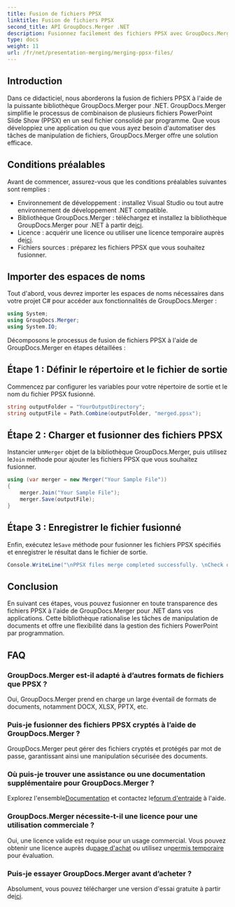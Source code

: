 ```yaml
---
title: Fusion de fichiers PPSX
linktitle: Fusion de fichiers PPSX
second_title: API GroupDocs.Merger .NET
description: Fusionnez facilement des fichiers PPSX avec GroupDocs.Merger pour .NET. Suivez notre guide étape par étape pour automatiser les tâches de fusion de fichiers ! Améliorez votre flux de gestion de documents.
type: docs
weight: 11
url: /fr/net/presentation-merging/merging-ppsx-files/
---
```

## Introduction
Dans ce didacticiel, nous aborderons la fusion de fichiers PPSX à l'aide de la puissante bibliothèque GroupDocs.Merger pour .NET. GroupDocs.Merger simplifie le processus de combinaison de plusieurs fichiers PowerPoint Slide Show (PPSX) en un seul fichier consolidé par programme. Que vous développiez une application ou que vous ayez besoin d'automatiser des tâches de manipulation de fichiers, GroupDocs.Merger offre une solution efficace.
## Conditions préalables
Avant de commencer, assurez-vous que les conditions préalables suivantes sont remplies :
- Environnement de développement : installez Visual Studio ou tout autre environnement de développement .NET compatible.
-  Bibliothèque GroupDocs.Merger : téléchargez et installez la bibliothèque GroupDocs.Merger pour .NET à partir de[ici](https://releases.groupdocs.com/merger/net/).
-  Licence : acquérir une licence ou utiliser une licence temporaire auprès de[ici](https://purchase.groupdocs.com/temporary-license/).
- Fichiers sources : préparez les fichiers PPSX que vous souhaitez fusionner.

## Importer des espaces de noms
Tout d'abord, vous devrez importer les espaces de noms nécessaires dans votre projet C# pour accéder aux fonctionnalités de GroupDocs.Merger :
```csharp
using System; 
using GroupDocs.Merger;
using System.IO;
```

Décomposons le processus de fusion de fichiers PPSX à l'aide de GroupDocs.Merger en étapes détaillées :
## Étape 1 : Définir le répertoire et le fichier de sortie
Commencez par configurer les variables pour votre répertoire de sortie et le nom du fichier PPSX fusionné.
```csharp
string outputFolder = "YourOutputDirectory";
string outputFile = Path.Combine(outputFolder, "merged.ppsx");
```
## Étape 2 : Charger et fusionner des fichiers PPSX
 Instancier un`Merger` objet de la bibliothèque GroupDocs.Merger, puis utilisez le`Join` méthode pour ajouter les fichiers PPSX que vous souhaitez fusionner.
```csharp
using (var merger = new Merger("Your Sample File"))
{
    merger.Join("Your Sample File");
    merger.Save(outputFile);
}
```
## Étape 3 : Enregistrer le fichier fusionné
 Enfin, exécutez le`Save` méthode pour fusionner les fichiers PPSX spécifiés et enregistrer le résultat dans le fichier de sortie.
```csharp
Console.WriteLine("\nPPSX files merge completed successfully. \nCheck output in {0}", outputFolder);
```

## Conclusion
En suivant ces étapes, vous pouvez fusionner en toute transparence des fichiers PPSX à l'aide de GroupDocs.Merger pour .NET dans vos applications. Cette bibliothèque rationalise les tâches de manipulation de documents et offre une flexibilité dans la gestion des fichiers PowerPoint par programmation.

## FAQ
### GroupDocs.Merger est-il adapté à d’autres formats de fichiers que PPSX ?
Oui, GroupDocs.Merger prend en charge un large éventail de formats de documents, notamment DOCX, XLSX, PPTX, etc.
### Puis-je fusionner des fichiers PPSX cryptés à l’aide de GroupDocs.Merger ?
GroupDocs.Merger peut gérer des fichiers cryptés et protégés par mot de passe, garantissant ainsi une manipulation sécurisée des documents.
### Où puis-je trouver une assistance ou une documentation supplémentaire pour GroupDocs.Merger ?
 Explorez l'ensemble[Documentation](https://reference.groupdocs.com/merger/net/) et contactez le[forum d'entraide](https://forum.groupdocs.com/c/merger/32) à l'aide.
### GroupDocs.Merger nécessite-t-il une licence pour une utilisation commerciale ?
 Oui, une licence valide est requise pour un usage commercial. Vous pouvez obtenir une licence auprès du[page d'achat](https://purchase.groupdocs.com/buy) ou utilisez un[permis temporaire](https://purchase.groupdocs.com/temporary-license/) pour évaluation.
### Puis-je essayer GroupDocs.Merger avant d’acheter ?
 Absolument, vous pouvez télécharger une version d'essai gratuite à partir de[ici](https://releases.groupdocs.com/).